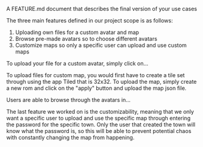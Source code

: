 A FEATURE.md document that describes the final version of your use cases

The three main features defined in our project scope is as follows:
1.	Uploading own files for a custom avatar and map
2.	Browse pre-made avatars so to choose different avatars
3.	Customize maps so only a specific user can upload and use custom maps

To upload your file for a custom avatar, simply click on…

To upload files for custom map, you would first have to create a tile set through using the app Tiled that is 32x32. To upload the map, simply create a new rom and click on the "apply" button and upload the map json file.

Users are able to browse through the avatars in...

The last feature we worked on is the customizability, meaning that we only want a specific user to upload and use the specific map through entering the password for the specific town. Only the user that created the town will know what the password is, so this will be able to prevent potential chaos with constantly changing the map from happening. 